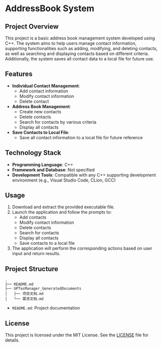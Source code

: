 # AddressBook System

## Project Overview

This project is a basic address book management system developed using C++. The system aims to help users manage contact information, supporting functionalities such as adding, modifying, and deleting contacts, as well as searching and displaying contacts based on different criteria. Additionally, the system saves all contact data to a local file for future use.

## Features

- **Individual Contact Management**:
  - Add contact information
  - Modify contact information
  - Delete contact
- **Address Book Management**:
  - Create new contacts
  - Delete contacts
  - Search for contacts by various criteria
  - Display all contacts
- **Save Contacts to Local File**:
  - Save all contact information to a local file for future reference

## Technology Stack

- **Programming Language**: C++
- **Framework and Database**: Not specified
- **Development Tools**: Compatible with any C++ supporting development environment (e.g., Visual Studio Code, CLion, GCC)

## Usage

1. Download and extract the provided executable file.
2. Launch the application and follow the prompts to:
   - Add contacts
   - Modify contact information
   - Delete contacts
   - Search for contacts
   - Display all contacts
   - Save contacts to a local file
3. The application will perform the corresponding actions based on user input and return results.

## Project Structure

```
.
├── README.md
├── GPTasManager_GeneratedDocuments
│   ├── 项目文档.md
│   └── 需求文档.md
```

- `README.md`: Project documentation

## License

This project is licensed under the MIT License. See the [LICENSE](LICENSE) file for details.